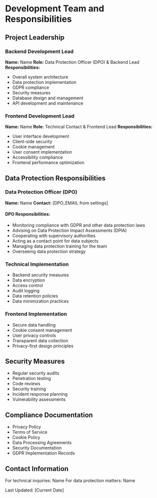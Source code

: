 # Development Team and Responsibilities

## Project Leadership

### Backend Development Lead
**Name:** Name
**Role:** Data Protection Officer (DPO) & Backend Lead
**Responsibilities:**
- Overall system architecture
- Data protection implementation
- GDPR compliance
- Security measures
- Database design and management
- API development and maintenance

### Frontend Development Lead
**Name:** Name
**Role:** Technical Contact & Frontend Lead
**Responsibilities:**
- User interface development
- Client-side security
- Cookie management
- User consent implementation
- Accessibility compliance
- Frontend performance optimization

## Data Protection Responsibilities

### Data Protection Officer (DPO)
**Name:** Name
**Contact:** [DPO_EMAIL from settings]

#### DPO Responsibilities:
- Monitoring compliance with GDPR and other data protection laws
- Advising on Data Protection Impact Assessments (DPIA)
- Cooperating with supervisory authorities
- Acting as a contact point for data subjects
- Managing data protection training for the team
- Overseeing data protection strategy

### Technical Implementation
- Backend security measures
- Data encryption
- Access control
- Audit logging
- Data retention policies
- Data minimization practices

### Frontend Implementation
- Secure data handling
- Cookie consent management
- User privacy controls
- Transparent data collection
- Privacy-first design principles

## Security Measures
- Regular security audits
- Penetration testing
- Code reviews
- Security training
- Incident response planning
- Vulnerability assessments

## Compliance Documentation
- Privacy Policy
- Terms of Service
- Cookie Policy
- Data Processing Agreements
- Security Documentation
- GDPR Implementation Records

## Contact Information
For technical inquiries: Name
For data protection matters: Name

Last Updated: [Current Date]

